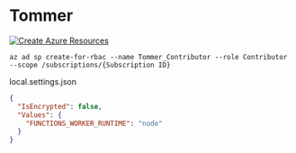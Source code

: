 # Tommer

[![Create Azure Resources](https://github.com/infhyroyage/Tommer/actions/workflows/create-azure-resources.yaml/badge.svg)](https://github.com/infhyroyage/Tommer/actions/workflows/create-azure-resources.yaml)

```
az ad sp create-for-rbac --name Tommer_Contributor --role Contributor --scope /subscriptions/{Subscription ID}
```

local.settings.json

```json
{
  "IsEncrypted": false,
  "Values": {
    "FUNCTIONS_WORKER_RUNTIME": "node"
  }
}
```
